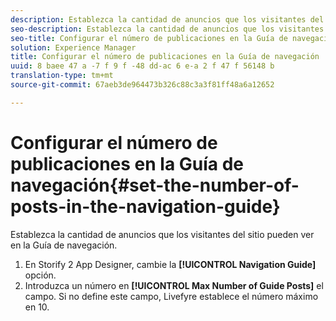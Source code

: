 ```yaml
---
description: Establezca la cantidad de anuncios que los visitantes del sitio pueden ver en la Guía de navegación.
seo-description: Establezca la cantidad de anuncios que los visitantes del sitio pueden ver en la Guía de navegación.
seo-title: Configurar el número de publicaciones en la Guía de navegación
solution: Experience Manager
title: Configurar el número de publicaciones en la Guía de navegación
uuid: 8 baee 47 a -7 f 9 f -48 dd-ac 6 e-a 2 f 47 f 56148 b
translation-type: tm+mt
source-git-commit: 67aeb3de964473b326c88c3a3f81ff48a6a12652

---
```



# Configurar el número de publicaciones en la Guía de navegación{#set-the-number-of-posts-in-the-navigation-guide}

Establezca la cantidad de anuncios que los visitantes del sitio pueden ver en la Guía de navegación.

1. En Storify 2 App Designer, cambie la **[!UICONTROL Navigation Guide]** opción.
1. Introduzca un número en **[!UICONTROL Max Number of Guide Posts]** el campo. Si no define este campo, Livefyre establece el número máximo en 10.
